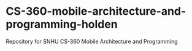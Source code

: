 # CS-360-mobile-architecture-and-programming-holden
Repository for SNHU CS-360 Mobile Architecture and Programming
